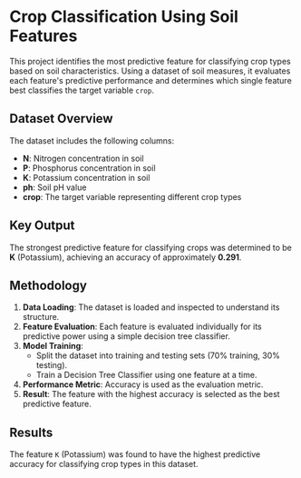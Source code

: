 # Crop Classification Using Soil Features

This project identifies the most predictive feature for classifying crop types based on soil characteristics. Using a dataset of soil measures, it evaluates each feature's predictive performance and determines which single feature best classifies the target variable `crop`.

## Dataset Overview
The dataset includes the following columns:

- **N**: Nitrogen concentration in soil
- **P**: Phosphorus concentration in soil
- **K**: Potassium concentration in soil
- **ph**: Soil pH value
- **crop**: The target variable representing different crop types

## Key Output
The strongest predictive feature for classifying crops was determined to be **K** (Potassium), achieving an accuracy of approximately **0.291**.

## Methodology
1. **Data Loading**: The dataset is loaded and inspected to understand its structure.
2. **Feature Evaluation**: Each feature is evaluated individually for its predictive power using a simple decision tree classifier.
3. **Model Training**:
   - Split the dataset into training and testing sets (70% training, 30% testing).
   - Train a Decision Tree Classifier using one feature at a time.
4. **Performance Metric**: Accuracy is used as the evaluation metric.
5. **Result**: The feature with the highest accuracy is selected as the best predictive feature.

## Results
The feature `K` (Potassium) was found to have the highest predictive accuracy for classifying crop types in this dataset.
